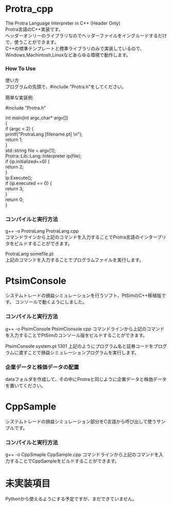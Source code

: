 # Protra_cpp
The Protra Language Interpreter in C++ (Header Only)   
Protra言語のC++実装です。  
ヘッダーオンリーのライブラリなのでヘッダーファイルをイングルードするだけで、使うことができます。  
C++の標準テンプレートと標準ライブラリのみで実装しているので、Windows,Machintosh,Linuxなどあらゆる環境で動作します。  
  
  
### How To Use
使い方  
プログラムの先頭で、#include "Protra.h"をしてください。  
  
簡単な実装例:  
 
#include "Protra.h"  
  
int main(int argc,char* argv[])  
{  
	if (argc < 2) {  
		printf("ProtraLang [filename.pt]  \n");  
		return 1;  
	}  
	std::string file = argv[1];  
	Protra::Lib::Lang::Interpreter ip(file);  
	if (ip.initialized==0) {  
		return 2;  
	}  
	ip.Execute();  
	if (ip.executed == 0) {  
		return 3;  
	}  
	return 0;  
}  
 
 
### コンパイルと実行方法
g++ -o ProtraLang ProtraLang.cpp  
コマンドラインから上記のコマンドを入力することでProtra言語のインタープリタをビルドすることができます。  
 
 
ProtraLang somefile.pt  
上記のコマンドを入力することでプログラムファイルを実行します。 
 
 
# PtsimConsole
システムトレードの損益シミュレーションを行うソフト、PtSimのC++移植版です。 
コンソールで動くようにしました。 
 
 
### コンパイルと実行方法
g++ -o PtsimConsole PtsimCionsole.cpp 
コマンドラインから上記のコマンドを入力することでPtSimのコンソール版をビルドすることができます。  
 
PtsimConsole system.pt 1301 
上記のようにプログラム名と証券コードをプログラムに渡すことで損益シミュレーションプログラムを実行します。 
 
 
### 企業データと株価データの配置
dataフォルダを作成して、その中にProtraと同じように企業データと株価データを置いてください。 
 
 
# CppSample
システムトレードの損益シミュレーション部分をC言語から呼び出して使うサンプルです。 
 
 
### コンパイルと実行方法
g++ -o CppSmaple CppSample.cpp 
コマンドラインから上記のコマンドを入力することでCppSampleをビルドすることができます。  
   
 
# 未実装項目
Pythonから使えるようにする予定ですが、まだできていません。 
 
 
